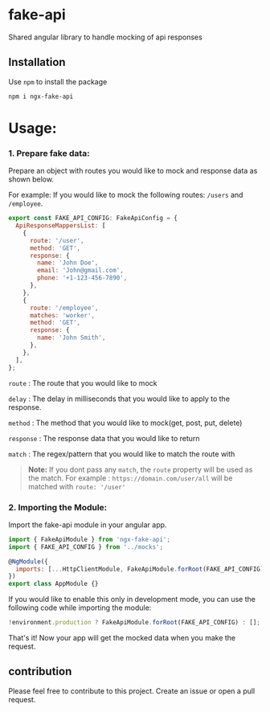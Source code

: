 # fake-api

Shared angular library to handle mocking of api responses

## Installation

Use `npm` to install the package

    npm i ngx-fake-api

# Usage:

### 1. Prepare fake data:

Prepare an object with routes you would like to mock and response data as shown below.

For example: If you would like to mock the following routes:
`/users` and `/employee`.

```javascript
export const FAKE_API_CONFIG: FakeApiConfig = {
  ApiResponseMappersList: [
    {
      route: '/user',
      method: 'GET',
      response: {
        name: 'John Doe',
        email: 'John@gmail.com',
        phone: '+1-123-456-7890',
      },
    },
    {
      route: '/employee',
      matches: 'worker',
      method: 'GET',
      response: {
        name: 'John Smith',
      },
    },
  ],
};
```

`route` : The route that you would like to mock

`delay` : The delay in milliseconds that you would like to apply to the response.

`method` : The method that you would like to mock(get, post, put, delete)

`response` : The response data that you would like to return

`match` : The regex/pattern that you would like to match the route with

> **Note:** If you dont pass any `match`, the `route` property will be used as the match. For example : `https://domain.com/user/all` will be matched with `route: '/user'`

### 2. Importing the Module:

Import the fake-api module in your angular app.

```javascript
import { FakeApiModule } from 'ngx-fake-api';
import { FAKE_API_CONFIG } from '../mocks';

@NgModule({
  imports: [...HttpClientModule, FakeApiModule.forRoot(FAKE_API_CONFIG)],
})
export class AppModule {}
```

If you would like to enable this only in development mode, you can use the following code while importing the module:

```javascript
!environment.production ? FakeApiModule.forRoot(FAKE_API_CONFIG) : [];
```

That's it!
Now your app will get the mocked data when you make the request.

## contribution

Please feel free to contribute to this project. Create an issue or open a pull request.
